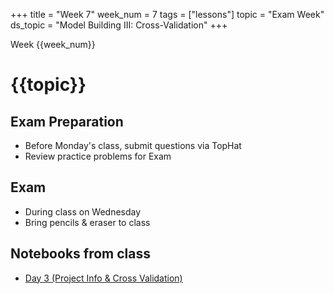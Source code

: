 +++
title = "Week 7"
week_num = 7
tags = ["lessons"]
topic = "Exam Week"
ds_topic = "Model Building III:  Cross-Validation"
+++

Week {{week_num}}
# {{topic}}

## Exam Preparation
- Before Monday's class, submit questions via TopHat
- Review practice problems for Exam

## Exam
- During class on Wednesday
- Bring pencils & eraser to class

## Notebooks from class
- [Day 3 (Project Info & Cross Validation)](https://psuastro416.github.io/Spring2025/tutorials/week7day3/)
